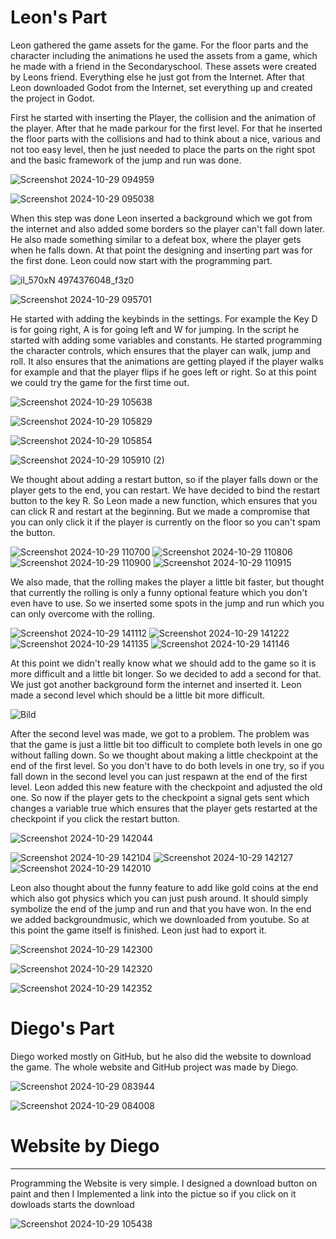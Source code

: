 # Leon's Part

<p>Leon gathered the game assets for the game. For the floor parts and the character including the animations he used the assets from a game, which he made with a friend in the Secondaryschool. These assets were created by Leons friend. Everything else he just got from the Internet. After that Leon downloaded Godot from the Internet, set everything up and created the project in Godot. </p>


<p>First he started with inserting the Player, the collision and the animation of the player. After that he made parkour for the first level. For that he inserted the floor parts with the collisions and had to think about a nice, various and not too easy level, then he just needed to place the parts on the right spot and the basic framework of the jump and run was done. </p>

![Screenshot 2024-10-29 094959](https://github.com/user-attachments/assets/57ad4407-a02f-4d6c-88b5-fa39469c3600)

![Screenshot 2024-10-29 095038](https://github.com/user-attachments/assets/62a7e996-6fbf-4413-8117-d315d763c8ea)


<p>When this step was done Leon inserted a background which we got from the internet and also added some borders so the player can't fall down later. He also made something similar to a defeat box, where the player gets when he falls down. At that point the designing and inserting part was for the first done. Leon could now start with the programming part. </p>

![il_570xN 4974376048_f3z0](https://github.com/user-attachments/assets/65abcb40-ffac-4f5e-b994-a0eee9644b1e)


![Screenshot 2024-10-29 095701](https://github.com/user-attachments/assets/f787435a-b99e-49cd-982f-0f118d495748)


<p>He started with adding the keybinds in the settings. For example the Key D is for going right, A is for going left and W for jumping. In the script he started with adding some variables and constants. He started programming the character controls, which ensures that the player can walk, jump and roll. It also ensures that the animations are getting played if the player walks for example and that the player flips if he goes left or right. So at this point we could try the game for the first time out.</p>

![Screenshot 2024-10-29 105638](https://github.com/user-attachments/assets/1b72631b-8f5a-41cc-9e7e-f91d1dac522e)

![Screenshot 2024-10-29 105829](https://github.com/user-attachments/assets/95e33269-e7aa-407e-bd00-72371a5a1dac)

![Screenshot 2024-10-29 105854](https://github.com/user-attachments/assets/0b47b3e6-e116-447d-b115-e1fa436db1e2)

![Screenshot 2024-10-29 105910 (2)](https://github.com/user-attachments/assets/e13a7579-5b7e-4eff-a900-4cfd1b053a7f)





<p>We thought about adding a restart button, so if the player falls down or the player gets to the end, you can restart. We have decided to bind the restart button to the key R. So Leon made a new function, which ensures that you can click R and restart at the beginning. But we made a compromise that you can only click it if the player is currently on the floor so you can't spam the button. </p>


![Screenshot 2024-10-29 110700](https://github.com/user-attachments/assets/ba4ce3dd-5cbd-432a-b588-6da6dde87f5d)
![Screenshot 2024-10-29 110806](https://github.com/user-attachments/assets/921fa3a5-948f-4c5a-8caa-5698436972e5)
![Screenshot 2024-10-29 110900](https://github.com/user-attachments/assets/679e8f69-c1c1-4c7b-ba50-13ae047672b0)
![Screenshot 2024-10-29 110915](https://github.com/user-attachments/assets/ba1d2a7b-48b8-4d8e-a047-58b2b1c928a6)




<p>We also made, that the rolling makes the player a little bit faster, but thought that currently the rolling is only a funny optional feature which you don't even have to use. So we inserted some spots in the jump and run which you can only overcome with the rolling. </p>

![Screenshot 2024-10-29 141112](https://github.com/user-attachments/assets/410aad87-f9f2-4a56-8ecb-563b5d86e708)
![Screenshot 2024-10-29 141222](https://github.com/user-attachments/assets/808cd336-2aa3-461f-8150-91f7152b0c9f)
![Screenshot 2024-10-29 141135](https://github.com/user-attachments/assets/2497a297-2a24-4725-8814-29089c3ae40b)
![Screenshot 2024-10-29 141146](https://github.com/user-attachments/assets/db6d75aa-b60e-4b37-a789-e9ac6911b60d)

<p>At this point we didn't really know what we should add to the game so it is more difficult and a little bit longer. So we decided to add a second for that. We just got another background form the internet and inserted it. Leon made a second level which should be a little bit more difficult.
 
 ![Bild](https://github.com/user-attachments/assets/295d92bd-842a-43a4-a08b-c58294600cf1)

 
After the second level was made, we got to a problem. The problem was that the game is just a little bit too difficult to complete both levels in one go without falling down. So we thought about making a little checkpoint at the end of the first level. So you don't have to do both levels in one try, so if you fall down in the second level you can just respawn at the end of the first level. Leon added this new feature with the checkpoint and adjusted the old one. So now if the player gets to the checkpoint a signal gets sent which changes a variable true which ensures that the player gets restarted at the checkpoint if you click the restart button. </p>

![Screenshot 2024-10-29 142044](https://github.com/user-attachments/assets/15e16116-1ab5-4953-9437-258487bfb02e)

![Screenshot 2024-10-29 142104](https://github.com/user-attachments/assets/0d368e64-898a-459d-b822-6833f0a01d4d)
![Screenshot 2024-10-29 142127](https://github.com/user-attachments/assets/29abf7c7-585f-4489-977a-4fae095acf2a)
![Screenshot 2024-10-29 142010](https://github.com/user-attachments/assets/874e4473-c27d-4687-a472-44f102ebb4e9)




<p>Leon also thought about the funny feature to add like gold coins at the end which also got physics which you can just push around. It should simply symbolize the end of the jump and run and that you have won. In the end we added backgroundmusic, which we downloaded from youtube. So at this point the game itself is finished. Leon just had to export it.</p>


 ![Screenshot 2024-10-29 142300](https://github.com/user-attachments/assets/0365307d-c0c6-45a9-8f9e-cd89eda9f840)
 
![Screenshot 2024-10-29 142320](https://github.com/user-attachments/assets/7d3d4edd-95aa-4c1c-abb3-c36d7b8c3b62)


![Screenshot 2024-10-29 142352](https://github.com/user-attachments/assets/7ef3e45a-11f5-4c58-952e-e749dd9b936e)
# Diego's Part

Diego worked mostly on GitHub, but he also did the website to download the game. The whole website and GitHub project was made by Diego.

![Screenshot 2024-10-29 083944](https://github.com/user-attachments/assets/e80a1720-fe6c-400d-b1c1-17079e566a54)

![Screenshot 2024-10-29 084008](https://github.com/user-attachments/assets/ae681040-47d8-4e23-9c51-0398ac33dee1)


# Website by Diego
<hr>

<p>Programming the Website is very simple. I designed a download button on paint and then I Implemented a link into the pictue so if you click on it dowloads starts the download</p>

![Screenshot 2024-10-29 105438](https://github.com/user-attachments/assets/28457522-e8a4-442b-9d5e-08a8a6aead41)





